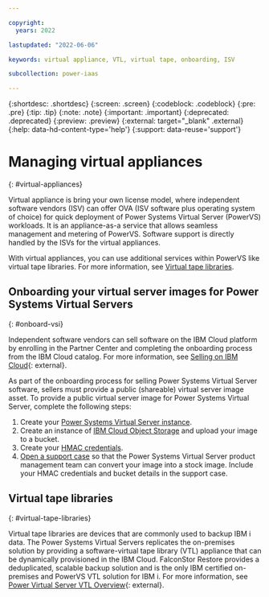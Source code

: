 ```yaml
---

copyright:
  years: 2022

lastupdated: "2022-06-06"

keywords: virtual appliance, VTL, virtual tape, onboarding, ISV

subcollection: power-iaas

---
```


{:shortdesc: .shortdesc}
{:screen: .screen}
{:codeblock: .codeblock}
{:pre: .pre}
{:tip: .tip}
{:note: .note}
{:important: .important}
{:deprecated: .deprecated}
{:preview: .preview}
{:external: target="_blank" .external}
{:help: data-hd-content-type='help'}
{:support: data-reuse='support'}

# Managing virtual appliances
{: #virtual-appliances}

Virtual appliance is bring your own license model, where independent software vendors (ISV) can offer OVA (ISV software plus operating system of choice) for quick deployment of Power Systems Virtual Server (PowerVS) workloads. It is an appliance-as-a service that allows seamless management and metering of PowerVS. Software support is directly handled by the ISVs for the virtual appliances. 

With virtual appliances, you can use additional services within PowerVS like virtual tape libraries. For more information, see [Virtual tape libraries](/docs/power-iaas?topic=power-iaas-virtual-appliances#virtual-tape-libraries).
 

## Onboarding your virtual server images for Power Systems Virtual Servers
{: #onboard-vsi}

Independent software vendors can sell software on the IBM Cloud platform by enrolling in the Partner Center and completing the onboarding process from the IBM Cloud catalog. For more information, see [Selling on IBM Cloud](/docs/sell?topic=sell-selling-clouds){: external}.

As part of the onboarding process for selling Power Systems Virtual Server software, sellers must provide a public (shareable) virtual server image asset. To provide a public virtual server image for Power Systems Virtual Server, complete the following steps:

1.	Create your [Power Systems Virtual Server instance](/docs/power-iaas?topic=power-iaas-creating-power-virtual-server).
2.	Create an instance of [IBM Cloud Object Storage](/docs/cloud-object-storage?topic=cloud-object-storage-getting-started-cloud-object-storage) and upload your image to a bucket.
3.	Create your [HMAC credentials](/docs/cloud-object-storage?topic=cloud-object-storage-uhc-hmac-credentials-main).
4.	[Open a support case](/docs/power-iaas?topic=power-iaas-getting-help-and-support) so that the Power Systems Virtual Server product management team can convert your image into a stock image. Include your HMAC credentials and bucket details in the support case.

## Virtual tape libraries
{: #virtual-tape-libraries}

Virtual tape libraries are devices that are commonly used to backup IBM i data. The Power Systems Virtual Servers replicates the on-premises solution by providing a software-virtual tape library (VTL) appliance that can be dynamically provisioned in the IBM Cloud. FalconStor Restore provides a deduplicated, scalable backup solution and is the only IBM certified on-premises and PowerVS VTL solution for IBM i. For more information, see [Power Virtual Server VTL Overview](https://cloud.ibm.com/media/docs/downloads/power-iaas/PowerVS_VTL_Overview.pdf){: external}.